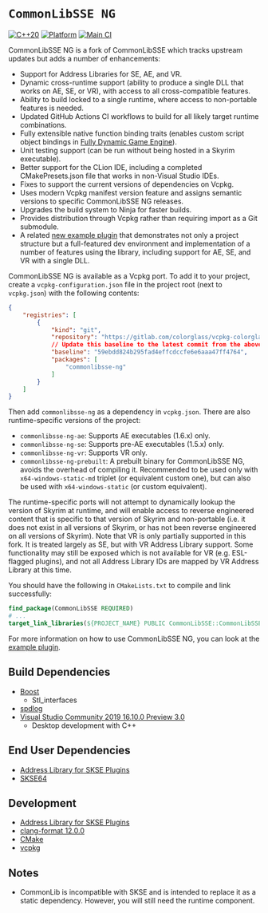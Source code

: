 # `CommonLibSSE NG`
[![C++20](https://img.shields.io/static/v1?label=standard&message=C%2B%2B20&color=blue&logo=c%2B%2B&&logoColor=white&style=flat)](https://en.cppreference.com/w/cpp/compiler_support)
[![Platform](https://img.shields.io/static/v1?label=platform&message=windows&color=dimgray&style=flat)](#)
[![Main CI](https://github.com/CharmedBaryon/CommonLibSSE-NG/actions/workflows/main_ci.yml/badge.svg)](https://github.com/CharmedBaryon/CommonLibSSE-NG/actions/workflows/main_ci.yml)

CommonLibSSE NG is a fork of CommonLibSSE which tracks upstream updates but adds a number of enhancements:
* Support for Address Libraries for SE, AE, and VR.
* Dynamic cross-runtime support (ability to produce a single DLL that works on AE, SE, or VR), with access to all
  cross-compatible features.
* Ability to build locked to a single runtime, where access to non-portable features is needed.
* Updated GitHub Actions CI workflows to build for all likely target runtime combinations.
* Fully extensible native function binding traits (enables custom script object bindings in
  [Fully Dynamic Game Engine](https://gitlab.com/colorglass/fully-dynamic-game-engine)).
* Unit testing support (can be run without being hosted in a Skyrim executable).
* Better support for the CLion IDE, including a completed CMakePresets.json file that works in non-Visual Studio IDEs.
* Fixes to support the current versions of  dependencies on Vcpkg.
* Uses modern Vcpkg manifest version feature and assigns semantic versions to specific CommonLibSSE NG releases.
* Upgrades the build system to Ninja for faster builds.
* Provides distribution through Vcpkg rather than requiring import as a Git submodule.
* A related [new example plugin](https://gitlab.com/colorglass/commonlibsse-sample-plugin) that demonstrates not only a
  project structure but a full-featured dev environment and implementation of a number of features using the library,
  including support for AE, SE, and VR with a single DLL.

CommonLibSSE NG is available as a Vcpkg port. To add it to your project, create a `vcpkg-configuration.json` file in the
project root (next to `vcpkg.json`) with the following contents:

```json
{
    "registries": [
        {
            "kind": "git",
            "repository": "https://gitlab.com/colorglass/vcpkg-colorglass",
            // Update this baseline to the latest commit from the above repo.
            "baseline": "59ebdd824b295fad4effcdccfe6e6aaa47ff4764",
            "packages": [
                "commonlibsse-ng"
            ]
        }
    ]
}
```

Then add `commonlibsse-ng` as a dependency in `vcpkg.json`. There are also runtime-specific versions of the project:
* `commonlibsse-ng-ae`: Supports AE executables (1.6.x) only.
* `commonlibsse-ng-se`: Supports pre-AE executables (1.5.x) only.
* `commonlibsse-ng-vr`: Supports VR only.
* `commonlibsse-ng-prebuilt`: A prebuilt binary for CommonLibSSE NG, avoids the overhead of compiling it. Recommended to
  be used only with `x64-windows-static-md` triplet (or equivalent custom one), but can also be used with
  `x64-windows-static` (or custom equivalent).

The runtime-specific ports will not attempt to dynamically lookup the version of Skyrim at runtime, and will enable
access to reverse engineered content that is specific to that version of Skyrim and non-portable (i.e. it does not exist
in all versions of Skyrim, or has not been reverse engineered on all versions of Skyrim). Note that VR is only partially
supported in this fork. It is treated largely as SE, but with VR Address Library support. Some functionality may still
be exposed which is not available for VR (e.g. ESL-flagged plugins), and not all Address Library IDs are mapped by VR
Address Library at this time.

You should have the following in `CMakeLists.txt` to compile and link successfully:
```cmake
find_package(CommonLibSSE REQUIRED)
# ...
target_link_libraries(${PROJECT_NAME} PUBLIC CommonLibSSE::CommonLibSSE)
```

For more information on how to use CommonLibSSE NG, you can look at the
[example plugin](https://gitlab.com/colorglass/commonlibsse-sample-plugin).

## Build Dependencies
* [Boost](https://www.boost.org/)
	* Stl_interfaces
* [spdlog](https://github.com/gabime/spdlog)
* [Visual Studio Community 2019 16.10.0 Preview 3.0](https://visualstudio.microsoft.com/vs/preview/)
	* Desktop development with C++

## End User Dependencies
* [Address Library for SKSE Plugins](https://www.nexusmods.com/skyrimspecialedition/mods/32444)
* [SKSE64](https://skse.silverlock.org/)

## Development
* [Address Library for SKSE Plugins](https://www.nexusmods.com/skyrimspecialedition/mods/32444)
* [clang-format 12.0.0](https://github.com/llvm/llvm-project/releases)
* [CMake](https://cmake.org/)
* [vcpkg](https://github.com/microsoft/vcpkg)

## Notes
* CommonLib is incompatible with SKSE and is intended to replace it as a static dependency. However, you will still need the runtime component.
